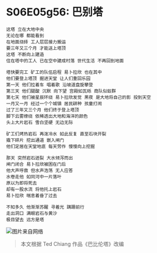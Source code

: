 # S06E05g56: 巴别塔


    这塔 立在大地中央
    无论在哪 都能看到
    在地面烧砖 工人层层接力搬运  
    要三年又三个月 才能送上塔顶 
    这塔 不断向上建造 
    住在塔中的工人 已在空中建成村落 世代生活 不再回到地面

    塔快要完工 矿工的队伍启程 易卜拉欣 也在其中
    他们要登上塔顶 掘进天堂 让人们重回乐园
    第一天 他们拉着车 唱着歌 沿坡道盘旋攀登 
    第三天 他们腿酸 沉默 向下望 宫殿如瓦砾 商队似蚁群   
    第七天 他们被星辰环绕 易卜拉欣发觉 黑夜 是大地将自己的影 投到天空
    一月又一月 经过一个个城镇 居民耕种 孩童打闹
    过了三年又三个月 他们终于登上塔顶
    脚下云雾缭绕 依稀透出大地和海洋的颜色
    头上大片岩石 雪白坚硬 无边无际

    矿工们烤热岩石 再泼冷水 如此反复 直至石块开裂
    撬下碎片 挖出通道 嵌入闸门
    他们定居在天堂地底 每天劳作 慢慢向上挖掘

    那天 突然岩石迸裂 大水倾泻而出
    闸门闭合 易卜拉欣被困在门后
    他大声呼救 但水声浩荡 无人应答
    水卷走他 如同河中一片落叶
    原以为即将死去
    却有一股水流 将他托上岩石
    易卜拉欣 喘息着昏了过去 

    不知多久 他渐渐苏醒 寻着光 蹒跚前行 
    走出洞口 满眼岩石与黄沙
    极目望去 远方是塔

![图片来自网络](http://upload-images.jianshu.io/upload_images/3361403-2afadf3f7654982f.jpg?imageMogr2/auto-orient/strip%7CimageView2/2/w/1240)

> 本文根据 Ted Chiang 作品《巴比伦塔》改编